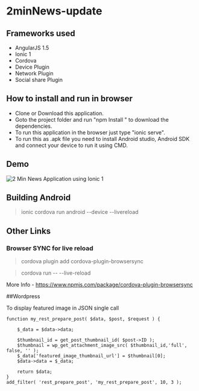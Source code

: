 # 2minNews-update


## Frameworks used

- AngularJS 1.5
- Ionic 1
- Cordova
- Device Plugin
- Network Plugin
- Social share Plugin

## How to install and run in browser

- Clone or Download this application.
- Goto the project folder and  run "npm Install " to download the dependencies.
- To run this application in the browser just type "ionic serve".
- To run this as .apk file you need to install Android studio, Android SDK and connect your device to run it using CMD.

## Demo 

![2 Min News Application using Ionic 1](https://ktragrifarms.files.wordpress.com/2018/03/output_65nxv31.gif)

## Building Android 

 > ionic cordova run android --device --livereload
 
 ## Other Links
 
 ### Browser SYNC for live reload

> cordova plugin add cordova-plugin-browsersync

> cordova run -- --live-reload

 More Info - https://www.npmjs.com/package/cordova-plugin-browsersync


##Wordpress

To display featured image in JSON single call 

```
function my_rest_prepare_post( $data, $post, $request ) {

	$_data = $data->data;

	$thumbnail_id = get_post_thumbnail_id( $post->ID );
	$thumbnail = wp_get_attachment_image_src( $thumbnail_id,'full', false, '' ); 
	$_data['featured_image_thumbnail_url'] = $thumbnail[0];
	$data->data = $_data;

	return $data;
}
add_filter( 'rest_prepare_post', 'my_rest_prepare_post', 10, 3 );

```
 
